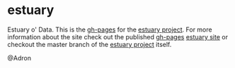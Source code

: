 estuary
===

Estuary o' Data. This is the [gh-pages](http://pages.github.com/) for the [estuary project](https://github.com/Adron/estuary). For more 
information about the site check out the published [gh-pages](http://pages.github.com/) [estuary site](http://adron.github.io/estuary/) or checkout the
master branch of the [estuary project](https://github.com/Adron/estuary) itself.

@Adron
